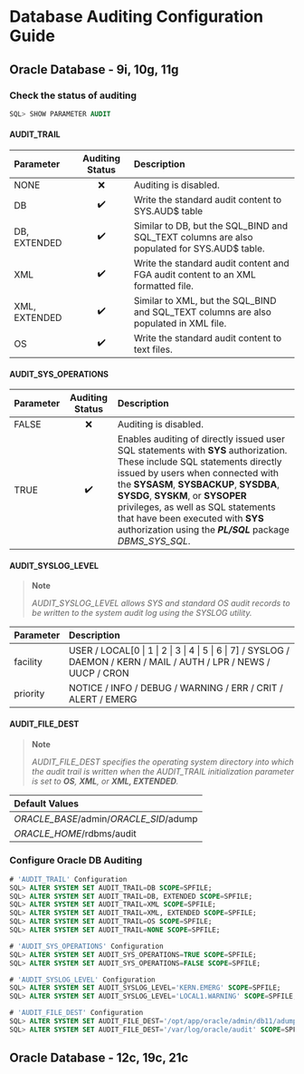 # Database Auditing Configuration Guide
## Oracle Database - 9i, 10g, 11g
### Check the status of auditing
```sql
SQL> SHOW PARAMETER AUDIT
```
#### AUDIT_TRAIL
| Parameter     | Auditing Status    | Description                                                                                 |
| :------------ | :----------------: | :------------------------------------------------------------------------------------------ |
| NONE          | :x:                | Auditing is disabled.                                                                       |
| DB            | :heavy_check_mark: | Write the standard audit content to SYS.AUD$ table                                          |
| DB, EXTENDED  | :heavy_check_mark: | Similar to DB, but the SQL_BIND and SQL_TEXT columns are also populated for SYS.AUD$ table. |
| XML           | :heavy_check_mark: | Write the standard audit content and FGA audit content to an XML formatted file.            |
| XML, EXTENDED | :heavy_check_mark: | Similar to XML, but the SQL_BIND and SQL_TEXT columns are also populated in XML file.       |
| OS            | :heavy_check_mark: | Write the standard audit content to text files.                                             |

#### AUDIT_SYS_OPERATIONS
| Parameter    | Auditing Status    | Description                                                                                 |
| :----------- | :----------------: | :------------------------------------------------------------------------------------------ |
| FALSE        | :x:                | Auditing is disabled.                                                                       |
| TRUE         | :heavy_check_mark: | Enables auditing of directly issued user SQL statements with **SYS** authorization. These include SQL statements directly issued by users when connected with the **SYSASM**, **SYSBACKUP**, **SYSDBA**, **SYSDG**, **SYSKM**, or **SYSOPER** privileges, as well as SQL statements that have been executed with **SYS** authorization using the _**PL/SQL**_ package _DBMS_SYS_SQL_. |

#### AUDIT_SYSLOG_LEVEL
> **Note**  
> 
> _AUDIT_SYSLOG_LEVEL allows SYS and standard OS audit records to be written to the system audit log using the SYSLOG utility._

| Parameter | Description                                                                                                          |
| :-------- | :------------------------------------------------------------------------------------------------------------------- |
| facility  | USER / LOCAL[0 \| 1 \| 2 \| 3 \| 4 \| 5 \| 6 \| 7] / SYSLOG / DAEMON / KERN / MAIL / AUTH / LPR / NEWS / UUCP / CRON |
| priority  | NOTICE / INFO / DEBUG / WARNING / ERR / CRIT / ALERT / EMERG                                                         |

#### AUDIT_FILE_DEST
> **Note**  
> 
> _AUDIT_FILE_DEST specifies the operating system directory into which the audit trail is written when the AUDIT_TRAIL initialization parameter is set to **OS**, **XML**, or **XML, EXTENDED**._

| Default Values                          | 
| :-------------------------------------- |
| _ORACLE_BASE_/admin/_ORACLE_SID_/adump  |
| _ORACLE_HOME_/rdbms/audit               |


### Configure Oracle DB Auditing
```sql
# 'AUDIT_TRAIL' Configuration
SQL> ALTER SYSTEM SET AUDIT_TRAIL=DB SCOPE=SPFILE;                                      -- Enabling Auditing
SQL> ALTER SYSTEM SET AUDIT_TRAIL=DB, EXTENDED SCOPE=SPFILE;                            -- Enabling Auditing
SQL> ALTER SYSTEM SET AUDIT_TRAIL=XML SCOPE=SPFILE;                                     -- Enabling Auditing
SQL> ALTER SYSTEM SET AUDIT_TRAIL=XML, EXTENDED SCOPE=SPFILE;                           -- Enabling Auditing
SQL> ALTER SYSTEM SET AUDIT_TRAIL=OS SCOPE=SPFILE;                                      -- Enabling Auditing
SQL> ALTER SYSTEM SET AUDIT_TRAIL=NONE SCOPE=SPFILE;                                    -- Disabling Auditing

# 'AUDIT_SYS_OPERATIONS' Configuration
SQL> ALTER SYSTEM SET AUDIT_SYS_OPERATIONS=TRUE SCOPE=SPFILE;                           -- Enabling SYS Auditing
SQL> ALTER SYSTEM SET AUDIT_SYS_OPERATIONS=FALSE SCOPE=SPFILE;                          -- Disabling SYS Auditing

# 'AUDIT_SYSLOG_LEVEL' Configuration
SQL> ALTER SYSTEM SET AUDIT_SYSLOG_LEVEL='KERN.EMERG' SCOPE=SPFILE;                     -- Configuring Audit Syslog Level
SQL> ALTER SYSTEM SET AUDIT_SYSLOG_LEVEL='LOCAL1.WARNING' SCOPE=SPFILE;                 -- Configuring Audit Syslog Level

# 'AUDIT_FILE_DEST' Configuration
SQL> ALTER SYSTEM SET AUDIT_FILE_DEST='/opt/app/oracle/admin/db11/adump' SCOPE=SPFILE;  -- Configuring Audit File Location 
SQL> ALTER SYSTEM SET AUDIT_FILE_DEST='/var/log/oracle/audit' SCOPE=SPFILE;             -- Configuring Audit File Location
```



## Oracle Database - 12c, 19c, 21c
